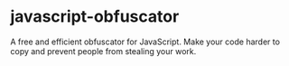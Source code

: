 # javascript-obfuscator
A free and efficient obfuscator for JavaScript. Make your code harder to copy and prevent people from stealing your work.
